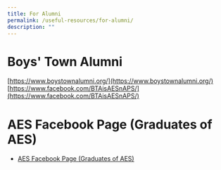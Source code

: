 ```yaml
---
title: For Alumni
permalink: /useful-resources/for-alumni/
description: ""
---
```

Boys' Town Alumni
=================

[https://www.boystownalumni.org/](https://www.boystownalumni.org/)  
[https://www.facebook.com/BTAisAESnAPS/](https://www.facebook.com/BTAisAESnAPS/)

AES Facebook Page (Graduates of AES)
=================

*   [AES Facebook Page (Graduates of AES)](https://www.facebook.com/GraduatesofAES/)

